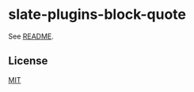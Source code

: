 # slate-plugins-block-quote

See [README](https://github.com/udecode/slate-plugins).

## License

[MIT](../../../LICENSE)

